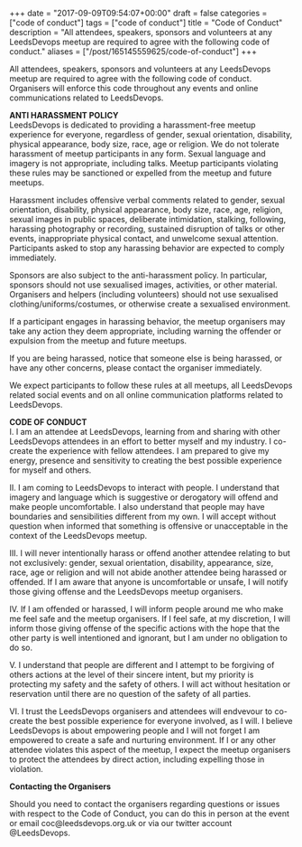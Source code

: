 +++
date = "2017-09-09T09:54:07+00:00"
draft = false
categories = ["code of conduct"]
tags = ["code of conduct"]
title = "Code of Conduct"
description = "All attendees, speakers, sponsors and volunteers at any LeedsDevops meetup are required to agree with the following code of conduct."
aliases = ["/post/165145559625/code-of-conduct"]
+++
<p>All attendees, speakers, sponsors and volunteers at any LeedsDevops meetup are required to agree with the following code of conduct. Organisers will enforce this code throughout any events and online communications related to LeedsDevops.<br></p><!-- more --><p><b>ANTI HARASSMENT&nbsp;POLICY<br></b>LeedsDevops is dedicated to providing a harassment-free meetup experience for everyone, regardless of gender, sexual orientation, disability, physical appearance, body size, race, age or religion. We do not tolerate harassment of meetup participants in any form. Sexual language and imagery is not appropriate, including talks. Meetup participants violating these rules may be sanctioned or expelled from the meetup and future meetups.</p><p>Harassment includes offensive verbal comments related to gender, sexual orientation, disability, physical appearance, body size, race, age, religion, sexual images in public spaces, deliberate intimidation, stalking, following, harassing photography or recording, sustained disruption of talks or other events, inappropriate physical contact, and unwelcome sexual attention. Participants asked to stop any harassing behavior are expected to comply immediately.</p><p>Sponsors are also subject to the anti-harassment policy. In particular, sponsors should not use sexualised images, activities, or other material. Organisers and helpers (including volunteers) should not use sexualised clothing/uniforms/costumes, or otherwise create a sexualised environment.</p><p>If a participant engages in harassing behavior, the meetup organisers may take any action they deem appropriate, including warning the offender or expulsion from the meetup and future meetups.</p><p>If you are being harassed, notice that someone else is being harassed, or have any other concerns, please contact the organiser immediately.</p><p>We expect participants to follow these rules at all meetups, all LeedsDevops related social events and on all online communication platforms related to LeedsDevops.</p><p><b>CODE OF CONDUCT<br></b>I. I am an attendee at LeedsDevops, learning from and sharing with other LeedsDevops attendees in an effort to better myself and my industry. I co-create the experience with fellow attendees. I am prepared to give my energy, presence and sensitivity to creating the best possible experience for myself and others.</p><p>II. I am coming to LeedsDevops to interact with people. I understand that imagery and language which is suggestive or derogatory will offend and make people uncomfortable. I also understand that people may have boundaries and sensibilities different from my own. I will accept without question when informed that something is offensive or unacceptable in the context of the LeedsDevops meetup.</p><p>III. I will never intentionally harass or offend another attendee relating to but not exclusively: gender, sexual orientation, disability, appearance, size, race, age or religion and will not abide another attendee being harassed or offended. If I am aware that anyone is uncomfortable or unsafe, I will notify those giving offense and the LeedsDevops meetup organisers.</p><p>IV. If I am offended or harassed, I will inform people around me who make me feel safe and the meetup organisers. If I feel safe, at my discretion, I will inform those giving offense of the specific actions with the hope that the other party is well intentioned and ignorant, but I am under no obligation to do so.</p><p>V. I understand that people are different and I attempt to be forgiving of others actions at the level of their sincere intent, but my priority is protecting my safety and the safety of others. I will act without hesitation or reservation until there are no question of the safety of all parties.</p><p>VI. I trust the LeedsDevops organisers and attendees will endvevour to co-create the best possible experience for everyone involved, as I will. I believe LeedsDevops is about empowering people and I will not forget I am empowered to create a safe and nurturing environment. If I or any other attendee violates this aspect of the meetup, I expect the meetup organisers to protect the attendees by direct action, including expelling those in violation.</p><p><b>Contacting the Organisers</b></p><p>Should you need to contact the organisers regarding questions or issues with respect to the Code of Conduct, you can do this in person at the event or email coc@leedsdevops.org.uk or via our twitter account @LeedsDevops.<br></p>